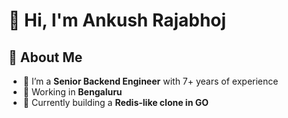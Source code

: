 # 👋 Hi, I'm Ankush Rajabhoj


## 🚀 About Me

- 🔭 I’m a **Senior Backend Engineer** with 7+ years of experience
- 💼 Working in **Bengaluru**
- 🧰 Currently building a **Redis-like clone in GO**


<!--
**AnkushRajabhoj/AnkushRajabhoj** is a ✨ _special_ ✨ repository because its `README.md` (this file) appears on your GitHub profile.

Here are some ideas to get you started:

- 🔭 I’m currently working on ...
- 🌱 I’m currently learning ...
- 👯 I’m looking to collaborate on ...
- 🤔 I’m looking for help with ...
- 💬 Ask me about ...
- 📫 How to reach me: ...
- 😄 Pronouns: ...
- ⚡ Fun fact: ...
-->
